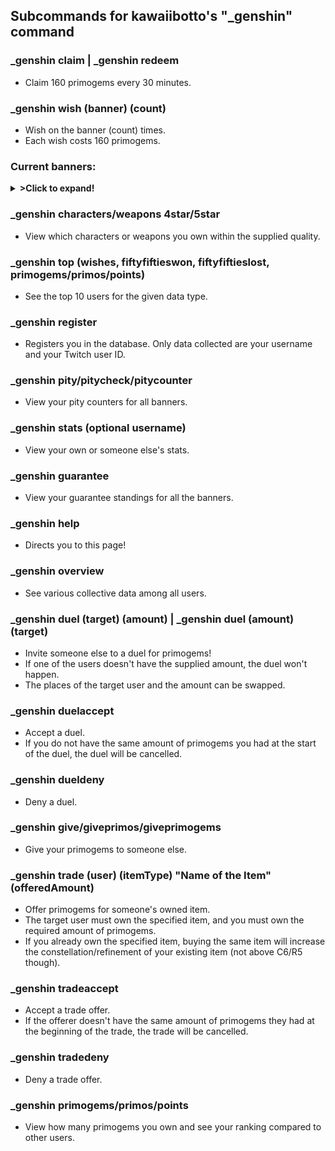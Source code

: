 ## Subcommands for kawaiibotto's "_genshin" command

### _genshin claim | _genshin redeem
- Claim 160 primogems every 30 minutes.

### _genshin wish (banner) (count)
- Wish on the banner (count) times. 
- Each wish costs 160 primogems.

### Current banners:
<details>
  <summary><b>>Click to expand!</b></summary>

  <p>character1</p>
<img src="https://pbs.twimg.com/media/FVWj2RrUAAAIuem?format=jpg&name=medium" style="width:50%">
  <p>weapon1</p>
<img src="https://pbs.twimg.com/media/FVWmCFsVsAAcU3c?format=jpg&name=medium" style="width:50%">
  <p>standard</p>
<img src="https://static.wikia.nocookie.net/gensin-impact/images/b/bd/Wanderlust_Invocation_2020-11-11.png/revision/latest?cb=20201111132059" style="width:50%">
</details>


### _genshin characters/weapons 4star/5star
- View which characters or weapons you own within the supplied quality.

### _genshin top (wishes, fiftyfiftieswon, fiftyfiftieslost, primogems/primos/points)
- See the top 10 users for the given data type.

### _genshin register
- Registers you in the database. Only data collected are your username and your Twitch user ID.

### _genshin pity/pitycheck/pitycounter
- View your pity counters for all banners.

### _genshin stats (optional username)
- View your own or someone else's stats.

### _genshin guarantee
- View your guarantee standings for all the banners.

### _genshin help
- Directs you to this page!

### _genshin overview
- See various collective data among all users.

### _genshin duel (target) (amount) | _genshin duel (amount) (target)
- Invite someone else to a duel for primogems!
- If one of the users doesn't have the supplied amount, the duel won't happen.
- The places of the target user and the amount can be swapped.

### _genshin duelaccept
- Accept a duel.
- If you do not have the same amount of primogems you had at the start of the duel, the duel will be cancelled.

### _genshin dueldeny
- Deny a duel.

### _genshin give/giveprimos/giveprimogems
- Give your primogems to someone else.

### _genshin trade (user) (itemType) "Name of the Item" (offeredAmount)
- Offer primogems for someone's owned item.
- The target user must own the specified item, and you must own the required amount of primogems.
- If you already own the specified item, buying the same item will increase the constellation/refinement of your existing item (not above C6/R5 though).

### _genshin tradeaccept
- Accept a trade offer. 
- If the offerer doesn't have the same amount of primogems they had at the beginning of the trade, the trade will be cancelled.

### _genshin tradedeny
- Deny a trade offer.

### _genshin primogems/primos/points
- View how many primogems you own and see your ranking compared to other users.
